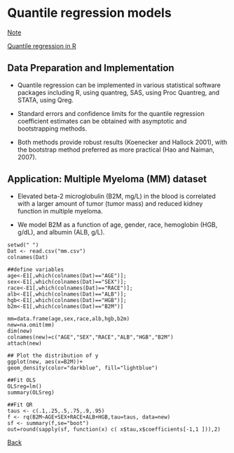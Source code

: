 # Quantile regression models

[Note](https://app.box.com/s/jixzb52zc54ibkrthwd8bk4ocirvpgca)

[Quantile regression in R](http://ftp.auckland.ac.nz/software/CRAN/doc/vignettes/quantreg/rq.pdf)

## Data Preparation and Implementation

* Quantile regression can be implemented in various statistical software packages including R, using quantreg, 
SAS, using Proc Quantreg, and STATA, using Qreg.


* Standard errors and confidence limits for the quantile regression coefficient estimates can be obtained with
asymptotic and bootstrapping methods.

* Both methods provide robust results (Koenecker and Hallock 2001),
with the bootstrap method preferred as more practical (Hao and Naiman, 2007). 


## Application: Multiple Myeloma (MM) dataset

* Elevated beta-2 microglobulin (B2M, mg/L) in the blood is correlated with a larger amount of tumor (tumor mass) and reduced kidney function in multiple myeloma.

* We model B2M as a function of age, gender, race, hemoglobin (HGB, g/dL),  and albumin (ALB, g/L).

```{r}
setwd(" ")
Dat <- read.csv("mm.csv")
colnames(Dat)

##define variables
age<-E1[,which(colnames(Dat)=="AGE")];
sex<-E1[,which(colnames(Dat)=="SEX")];
race<-E1[,which(colnames(Dat)=="RACE")];
alb<-E1[,which(colnames(Dat)=="ALB")];
hgb<-E1[,which(colnames(Dat)=="HGB")];
b2m<-E1[,which(colnames(Dat)=="B2M")]

mm=data.frame(age,sex,race,alb,hgb,b2m)
new=na.omit(mm)
dim(new)
colnames(new)=c("AGE","SEX","RACE","ALB","HGB","B2M")
attach(new)

## Plot the distribution of y
ggplot(new, aes(x=B2M))+
geom_density(color="darkblue", fill="lightblue")

##Fit OLS
OLSreg=lm()
summary(OLSreg)

##Fit QR
taus <- c(.1,.25,.5,.75,.9,.95)
f <- rq(B2M~AGE+SEX+RACE+ALB+HGB,tau=taus, data=new)
sf <- summary(f,se="boot")
out=round(sapply(sf, function(x) c( x$tau,x$coefficients[-1,1 ])),2)
```

[Back](https://github.com/gdlc/STAT_COMP/)

